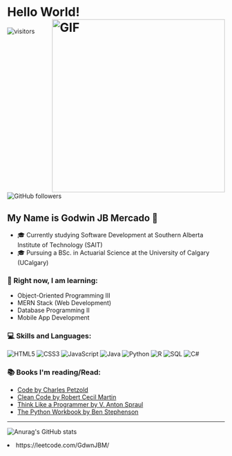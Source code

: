 # Hello World! <img align="right" alt="GIF" src="https://user-images.githubusercontent.com/115321545/217168401-ecc27e47-1862-4dfe-92df-564996b90d00.gif" width="400">

![visitors](https://visitor-badge.laobi.icu/badge?page_id=Goqwin.visitor-badge)
![GitHub followers](https://img.shields.io/github/followers/Goqwin.svg?style=social&label=Follow&maxAge=2592000)

## My Name is Godwin JB Mercado 👋

- 🎓 Currently studying Software Development at Southern Alberta Institute of Technology (SAIT)
- 🎓 Pursuing a BSc. in Actuarial Science at the University of Calgary (UCalgary)

### 🌱 Right now, I am learning:

- Object-Oriented Programming III
- MERN Stack (Web Development)
- Database Programming II
- Mobile App Development

### 💻 Skills and Languages:

![HTML5](https://img.shields.io/badge/HTML5-%23E34F26.svg?style=for-the-badge&logo=html5&logoColor=white)
![CSS3](https://img.shields.io/badge/CSS3-%231572B6.svg?style=for-the-badge&logo=css3&logoColor=white)
![JavaScript](https://img.shields.io/badge/JavaScript-%23323330.svg?style=for-the-badge&logo=javascript&logoColor=%23F7DF1E)
![Java](https://img.shields.io/badge/Java-%23ED8B00.svg?style=for-the-badge&logo=java&logoColor=white)
![Python](https://img.shields.io/badge/Python-3670A0?style=for-the-badge&logo=python&logoColor=ffdd54)
![R](https://img.shields.io/badge/R-%23276DC3.svg?style=for-the-badge&logo=r&logoColor=white)
![SQL](https://img.shields.io/badge/Oracle-F80000?style=for-the-badge&logo=Oracle&logoColor=white)
![C#](https://img.shields.io/badge/C%23-%23239120.svg?style=for-the-badge&logo=c-sharp&logoColor=white)

### 📚 Books I'm reading/Read:

- [Code by Charles Petzold](https://www.amazon.ca/Code-Language-Computer-Hardware-Software/dp/0735611319)
- [Clean Code by Robert Cecil Martin](https://www.amazon.ca/Clean-Code-Handbook-Software-Craftsmanship/dp/B08X9H8RD1)
- [Think Like a Programmer by V. Anton Spraul](https://www.amazon.ca/Thinking-programmers-innovative-solutions-problems/dp/B00D5PQU38)
- [The Python Workbook by Ben Stephenson](https://www.amazon.ca/Python-Workbook-Introduction-Exercises-Solutions-ebook/dp/B07TZ7LR1T)

---

![Anurag's GitHub stats](https://github-readme-stats.vercel.app/api?username=Goqwin&theme=cobalt&show_icons=true)
 
 <li> https://leetcode.com/GdwnJBM/ </li>
